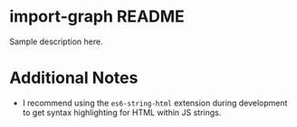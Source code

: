# import-graph README

Sample description here.

# Additional Notes

* I recommend using the `es6-string-html` extension during development to get syntax highlighting for HTML within JS strings.